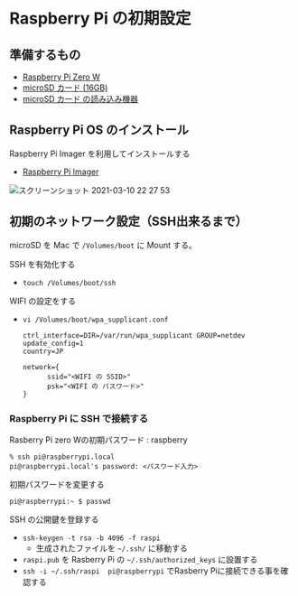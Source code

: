 # Raspberry Pi の初期設定

## 準備するもの
- [Raspberry Pi Zero W](https://www.raspberrypi.org/products/raspberry-pi-zero-w/)
- [microSD カード (16GB)](https://www.amazon.co.jp/HIDISC-microSDHC%E3%83%A1%E3%83%A2%E3%83%AA%E3%82%AB%E3%83%BC%E3%83%89-CLASS10-UHS-I-HDMCSDH16GCL10UIJPWO/dp/B01MR5O56L/)
- [microSD カード の読み込み機器](https://www.amazon.co.jp/Transcend-Super-%E3%82%AB%E3%83%BC%E3%83%89%E3%83%AA%E3%83%BC%E3%83%80%E3%83%BC-microSDXC-TS-RDF5K/dp/B009D79VH4)

## Raspberry Pi OS のインストール

Raspberry Pi Imager を利用してインストールする

- [Raspberry Pi Imager](https://www.raspberrypi.org/software/) 

![スクリーンショット 2021-03-10 22 27 53](https://user-images.githubusercontent.com/31144411/110636667-df646e80-81ef-11eb-9406-1d8c58d50ed6.png)


## 初期のネットワーク設定（SSH出来るまで）

microSD を Mac で `/Volumes/boot` に Mount する。


SSH を有効化する
- `touch /Volumes/boot/ssh`

WIFI の設定をする

- `vi /Volumes/boot/wpa_supplicant.conf`
  ```
  ctrl_interface=DIR=/var/run/wpa_supplicant GROUP=netdev
  update_config=1
  country=JP

  network={
        ssid="<WIFI の SSID>"
        psk="<WIFI の パスワード>"
  }
  ```

### Raspberry Pi に SSH で接続する

Rasberry Pi zero Wの初期パスワード : raspberry
```
% ssh pi@raspberrypi.local
pi@raspberrypi.local's password: <パスワード入力>
```

初期パスワードを変更する
```
pi@raspberrypi:~ $ passwd
```

SSH の公開鍵を登録する
- `ssh-keygen -t rsa -b 4096 -f raspi`
  - 生成されたファイルを `~/.ssh/` に移動する
- `raspi.pub` を Rasberry Pi の `~/.ssh/authorized_keys` に設置する
- `ssh -i ~/.ssh/raspi  pi@raspberrypi` でRasberry Piに接続できる事を確認する